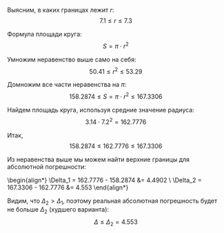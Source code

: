 Выясним, в каких границах лежит $r$:
$$ 7.1 \leq r \leq 7.3 $$

Формула площади круга:
$$ S = \pi \cdot r^2 $$

Умножим неравенство выше само на себя:
$$ 50.41 \leq r^2 \leq 53.29 $$

Домножим все части неравенства на $\pi$:
$$ 158.2874 \leq S = \pi\cdot r^2 \leq 167.3306 $$

Найдем площадь круга, используя средние значение радиуса:
$$ 3.14 \cdot 7.2^2 = 162.7776  $$

Итак,
$$ 158.2874 \leq 162.7776 \leq 167.3306 $$

Из неравенства выше мы можем найти верхние границы для абсолютной погрешности:

\begin{align*}
    \Delta_1 = 162.7776 - 158.2874 &= 4.4902 \\
    \Delta_2 = 167.3306 - 162.7776 &= 4.553
\end{align*}

Видим, что $\Delta_2 > \Delta_1$, поэтому реальная абсолютная погрешность будет не больше $\Delta_2$ (худшего варианта):
$$ \Delta \leq \Delta_2 = 4.553 $$

